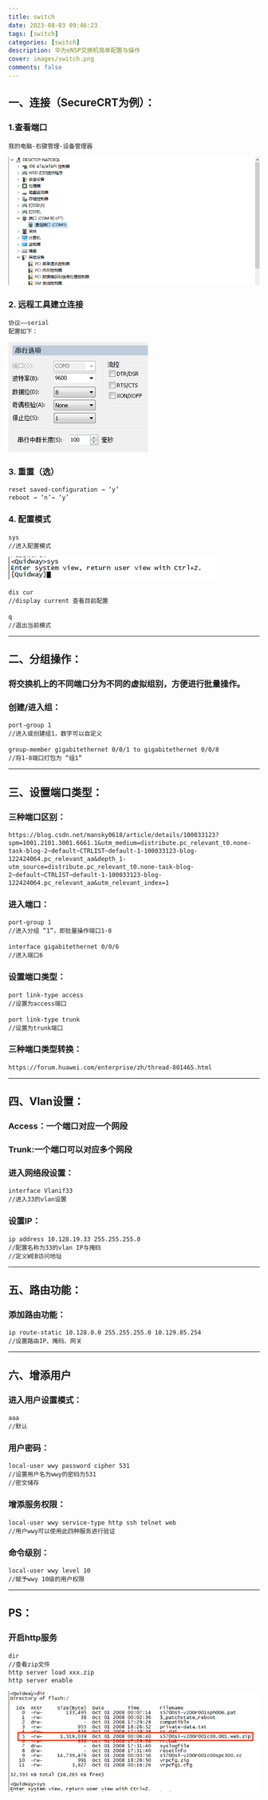 ```yaml
---
title: switch
date: 2023-08-03 09:46:23
tags: [switch]
categories: [switch]
description: 华为eNSP交换机简单配置与操作
cover: images/switch.png
comments: false
---
```


## 一、连接（SecureCRT为例）：
### 1.查看端口
    我的电脑-右键管理-设备管理器
![设备](switch/device.png)
### 2.	远程工具建立连接
    协议——serial
    配置如下：
![pic](switch/setting.png)
### 3.	重置（选）
    reset saved-configuration → ‘y’
    reboot → ‘n’→ ‘y’

### 4.	配置模式
    sys
    //进入配置模式
![sys](switch/sys.png)
    
    dis cur
    //display current 查看目前配置

    q
    //退出当前模式

*******************************************

## 二、分组操作：
### 将交换机上的不同端口分为不同的虚拟组别，方便进行批量操作。
### 创建/进入组：
    port-group 1
    //进入或创建组1，数字可以自定义

    group-member gigabitethernet 0/0/1 to gigabitethernet 0/0/8
    //将1-8端口打包为 “组1”

*******************************************

## 三、设置端口类型：
### 三种端口区别：
    https://blog.csdn.net/mansky0618/article/details/100033123?spm=1001.2101.3001.6661.1&utm_medium=distribute.pc_relevant_t0.none-task-blog-2~default~CTRLIST~default-1-100033123-blog-122424064.pc_relevant_aa&depth_1-utm_source=distribute.pc_relevant_t0.none-task-blog-2~default~CTRLIST~default-1-100033123-blog-122424064.pc_relevant_aa&utm_relevant_index=1
### 进入端口：
	port-group 1			
    //进入分组 “1”，即批量操作端口1-8

	interface gigabitethernet 0/0/6   
    //进入端口6
### 设置端口类型：
    port link-type access
    //设置为access端口

    port link-type trunk
    //设置为trunk端口

### 三种端口类型转换：
    https://forum.huawei.com/enterprise/zh/thread-801465.html
***
## 四、Vlan设置：
### Access：一个端口对应一个网段
### Trunk:一个端口可以对应多个网段

### 进入网络段设置：
    interface Vlanif33
    //进入33的vlan设置
### 设置IP：
    ip address 10.128.19.33 255.255.255.0
    //配置名称为33的vlan IP与掩码
    //定义WEB访问地址

***
## 五、路由功能：
### 添加路由功能：
    ip route-static 10.128.0.0 255.255.255.0 10.129.85.254
    //设置路由IP、掩码、网关

*******************************************

## 六、增添用户
### 进入用户设置模式：
    aaa
    //默认
### 用户密码：
    local-user wwy password cipher 531
    //设置用户名为wwy的密码为531
    //密文储存
### 增添服务权限：
    local-user wwy service-type http ssh telnet web
    //用户wwy可以使用此四种服务进行验证
### 命令级别：
    local-user wwy level 10
    //赋予wwy 10级的用户权限

*******************************************

## PS：
### 开启http服务
    dir
    //查看zip文件
    http server load xxx.zip
    http server enable
    
![http](switch/http.png)